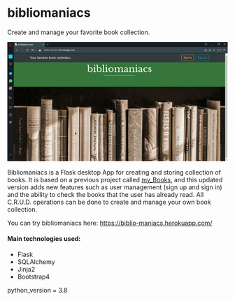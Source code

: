 # bibliomaniacs
Create and manage your favorite book collection.

<p align="center">
<img src="images/biblio_in_action.gif">
</p>

Bibliomaniacs is a Flask desktop App for creating and storing collection of books.
It is based on a previous project called <a href="https://github.com/jplessey/my_Books">my_Books</a>, and this updated version adds new features such as user management (sign up and sign in) and the ability to check the books that the user has already read.
All C.R.U.D. operations can be done to create and manage your own book collection.

You can try bibliomaniacs here: https://biblio-maniacs.herokuapp.com/

#### Main technologies used:
* Flask
* SQLAlchemy
* Jinja2
* Bootstrap4

python_version = 3.8